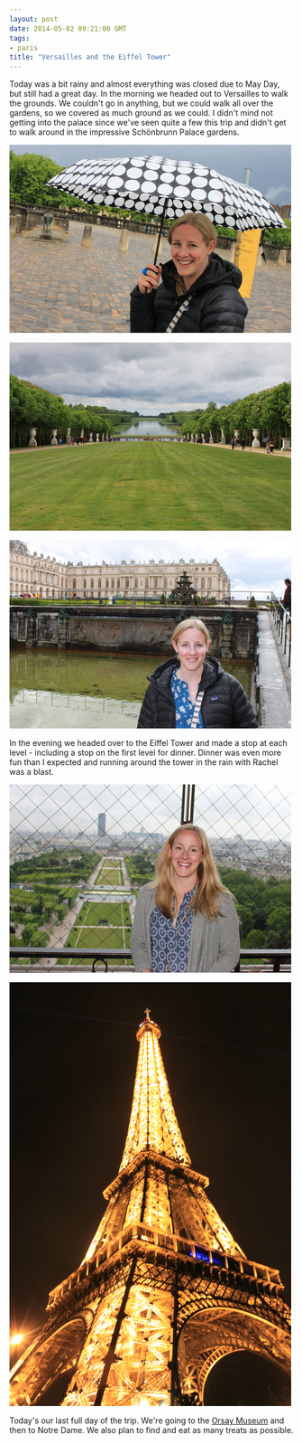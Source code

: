 ```yaml
---
layout: post
date: 2014-05-02 09:21:00 GMT
tags:
- paris
title: "Versailles and the Eiffel Tower"
---
```

<p>Today was a bit rainy and almost everything was closed due to May Day, but still had a great day. In the morning we headed out to Versailles to walk the grounds. We couldn't go in anything, but we could walk all over the gardens, so we covered as much ground as we could. I didn't mind not getting into the palace since we've seen quite a few this trip and didn't get to walk around in the impressive&nbsp;Sch&ouml;nbrunn Palace gardens.&nbsp;</p>
<p><img alt="image" src="/images/b1836093b240e4cd12590b61ca35034d5b75e8377b39971b0e2342ad5eafa6bc.jpg" /></p>
<p><img alt="image" src="/images/8d8c7797b2275f3293f1c1647bc09cbd1ff3bc837b02738d5a5a74acdf7df287.jpg" /></p>
<p><img alt="image" src="/images/e6b6b1a888347fd594788194caa8aafc8261c4e3622d874573f0869015a1adcb.jpg" /></p>
<p></p>
<p>In the evening we headed over to the Eiffel Tower and made a stop at each level - including a stop on the first level for dinner. Dinner was even more fun than I expected and running around the tower in the rain with Rachel was a blast.</p>
<p><img alt="image" src="/images/69ab4ec136a2817a48c5a029ba5d5fe643294ad2f375efa779591a609ae44502.jpg" /></p>
<p><img alt="image" src="/images/6da9f53f0801427ba8e19d4e2dd5616dc072745ccd6eca0cff0792fe74b6cd34.jpg" /></p>
<p></p>
<p>Today's our last full day of the trip. We're going to the <a href="http://www.musee-orsay.fr/en/home.html">Orsay Museum</a>&nbsp;and then to Notre Dame. We also plan to find and eat as many treats as possible.</p>